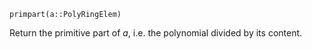 ```
primpart(a::PolyRingElem)
```

Return the primitive part of $a$, i.e. the polynomial divided by its content.
